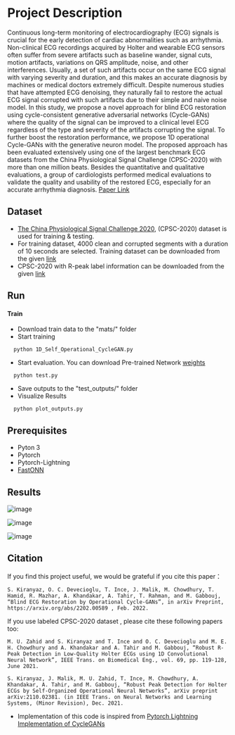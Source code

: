 
# Project Description

Continuous long-term monitoring of electrocardiography (ECG) signals is crucial for the early detection of cardiac abnormalities such as arrhythmia. Non-clinical ECG recordings acquired by Holter and wearable ECG sensors often suffer from severe artifacts such as baseline wander, signal cuts, motion artifacts, variations on QRS amplitude, noise, and other interferences. Usually, a set of such artifacts occur on the same ECG signal with varying severity and duration, and this makes an accurate diagnosis by machines or medical doctors extremely difficult.  Despite numerous studies that have attempted ECG denoising, they naturally fail to restore the actual ECG signal corrupted with such artifacts due to their simple and naive noise model. In this study, we propose a novel approach for blind ECG restoration using cycle-consistent generative adversarial networks (Cycle-GANs) where the quality of the signal can be improved to a clinical level ECG regardless of the type and severity of the artifacts corrupting the signal. To further boost the restoration performance, we propose 1D operational Cycle-GANs with the generative neuron model. The proposed approach has been evaluated extensively using one of the largest benchmark ECG datasets from the China Physiological Signal Challenge (CPSC-2020) with more than one million beats. Besides the quantitative and qualitative evaluations, a group of cardiologists performed medical evaluations to validate the quality and usability of the restored ECG, especially for an accurate arrhythmia diagnosis.
[Paper Link](https://arxiv.org/abs/2202.00589)


## Dataset

- [The China Physiological Signal Challenge 2020](http://2020.icbeb.org/CSPC2020), (CPSC-2020) dataset is used for training & testing.
- For training dataset, 4000 clean and corrupted segments with a duration of 10 seconds are selected. Training dataset can be downloaded from the given [link](https://drive.google.com/drive/folders/1XScA_USC8ewJ9uGVBQfCC4KvxUbwi4qp?usp=sharing)
- CPSC-2020 with R-peak label information can be downloaded from the given [link](https://drive.google.com/drive/folders/1DoXdJJ5RCwPvahX9DSUTuWdltyK6iv0m?usp=sharing)
## Run

#### Train
- Download train data to the "mats/" folder
- Start training
```http
  python 1D_Self_Operational_CycleGAN.py
```
- Start evaluation. You can download Pre-trained Network [weights](https://drive.google.com/drive/folders/1ezrWa6A69H5ccNV1y2hb_GuyLsmEk1ff?usp=sharing)
```http
  python test.py
```
- Save outputs to the "test_outputs/" folder 
- Visualize Results
```http
  python plot_outputs.py
```
## Prerequisites
- Pyton 3
- Pytorch
- Pytorch-Lightning
- [FastONN](https://github.com/junaidmalik09/fastonn) 


  
## Results

![image](https://user-images.githubusercontent.com/98646583/152834107-2a80eb37-0dc3-445e-97b9-75ef5c6a3eed.png)

![image](https://user-images.githubusercontent.com/98646583/152834186-2db88f29-199d-47c3-804c-fc21d0d34cab.png)

![image](https://user-images.githubusercontent.com/98646583/152834222-5cfd05f1-9745-40aa-af9c-8f6a9cb4ac5f.png)




  
## Citation
If you find this project useful, we would be grateful if you cite this paper：

```http
S. Kiranyaz, O. C. Devecioglu, T. Ince, J. Malik, M. Chowdhury, T. Hamid, R. Mazhar, A. Khandakar, A. Tahir, T. Rahman, and M. Gabbouj, “Blind ECG Restoration by Operational Cycle-GANs”, in arXiv Preprint, https://arxiv.org/abs/2202.00589 , Feb. 2022. 
```
If you use labeled CPSC-2020 dataset , please cite these following papers too:
```http
M. U. Zahid and S. Kiranyaz and T. Ince and O. C. Devecioglu and M. E. H. Chowdhury and A. Khandakar and A. Tahir and M. Gabbouj, “Robust R-Peak Detection in Low-Quality Holter ECGs using 1D Convolutional Neural Network”, IEEE Trans. on Biomedical Eng., vol. 69, pp. 119-128, June 2021. 
```
```http
S. Kiranyaz, J. Malik, M. U. Zahid, T. Ince, M. Chowdhury, A. Khandakar, A. Tahir, and M. Gabbouj, “Robust Peak Detection for Holter ECGs by Self-Organized Operational Neural Networks”, arXiv preprint arXiv:2110.02381. (in IEEE Trans. on Neural Networks and Learning Systems, (Minor Revision), Dec. 2021. 
```

- Implementation of this code is inspired from [Pytorch Lightning Implementation of CycleGANs](https://www.kaggle.com/bootiu/cyclegan-pytorch-lightning)
